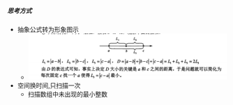 ##### 思考方式
- 抽象公式转为形象图示
	- ![](attachments/capture-2022-12-13-15-42-34.jpg)
- 空间换时间,只扫描一次
	- 扫描数组中未出现的最小整数